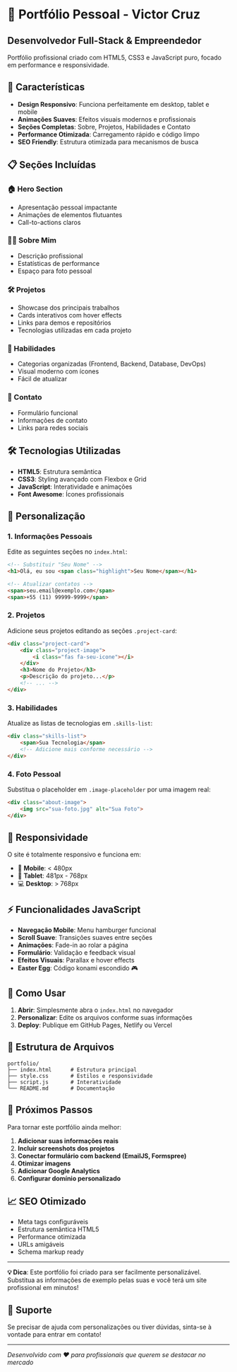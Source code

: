 # 🚀 Portfólio Pessoal - Victor Cruz

## Desenvolvedor Full-Stack & Empreendedor

Portfólio profissional criado com HTML5, CSS3 e JavaScript puro, focado em performance e responsividade.

## 🚀 Características

- **Design Responsivo**: Funciona perfeitamente em desktop, tablet e mobile
- **Animações Suaves**: Efeitos visuais modernos e profissionais
- **Seções Completas**: Sobre, Projetos, Habilidades e Contato
- **Performance Otimizada**: Carregamento rápido e código limpo
- **SEO Friendly**: Estrutura otimizada para mecanismos de busca

## 📋 Seções Incluídas

### 🏠 Hero Section
- Apresentação pessoal impactante
- Animações de elementos flutuantes
- Call-to-actions claros

### 👨‍💻 Sobre Mim
- Descrição profissional
- Estatísticas de performance
- Espaço para foto pessoal

### 🛠️ Projetos
- Showcase dos principais trabalhos
- Cards interativos com hover effects
- Links para demos e repositórios
- Tecnologias utilizadas em cada projeto

### 💼 Habilidades
- Categorias organizadas (Frontend, Backend, Database, DevOps)
- Visual moderno com ícones
- Fácil de atualizar

### 📧 Contato
- Formulário funcional
- Informações de contato
- Links para redes sociais

## 🛠️ Tecnologias Utilizadas

- **HTML5**: Estrutura semântica
- **CSS3**: Styling avançado com Flexbox e Grid
- **JavaScript**: Interatividade e animações
- **Font Awesome**: Ícones profissionais

## 🎨 Personalização

### 1. Informações Pessoais
Edite as seguintes seções no `index.html`:

```html
<!-- Substituir "Seu Nome" -->
<h1>Olá, eu sou <span class="highlight">Seu Nome</span></h1>

<!-- Atualizar contatos -->
<span>seu.email@exemplo.com</span>
<span>+55 (11) 99999-9999</span>
```

### 2. Projetos
Adicione seus projetos editando as seções `.project-card`:

```html
<div class="project-card">
    <div class="project-image">
        <i class="fas fa-seu-icone"></i>
    </div>
    <h3>Nome do Projeto</h3>
    <p>Descrição do projeto...</p>
    <!-- ... -->
</div>
```

### 3. Habilidades
Atualize as listas de tecnologias em `.skills-list`:

```html
<div class="skills-list">
    <span>Sua Tecnologia</span>
    <!-- Adicione mais conforme necessário -->
</div>
```

### 4. Foto Pessoal
Substitua o placeholder em `.image-placeholder` por uma imagem real:

```html
<div class="about-image">
    <img src="sua-foto.jpg" alt="Sua Foto">
</div>
```

## 📱 Responsividade

O site é totalmente responsivo e funciona em:
- 📱 **Mobile**: < 480px
- 📱 **Tablet**: 481px - 768px  
- 💻 **Desktop**: > 768px

## ⚡ Funcionalidades JavaScript

- **Navegação Mobile**: Menu hamburger funcional
- **Scroll Suave**: Transições suaves entre seções
- **Animações**: Fade-in ao rolar a página
- **Formulário**: Validação e feedback visual
- **Efeitos Visuais**: Parallax e hover effects
- **Easter Egg**: Código konami escondido 🎮

## 🚀 Como Usar

1. **Abrir**: Simplesmente abra o `index.html` no navegador
2. **Personalizar**: Edite os arquivos conforme suas informações
3. **Deploy**: Publique em GitHub Pages, Netlify ou Vercel

## 📂 Estrutura de Arquivos

```
portfolio/
├── index.html      # Estrutura principal
├── style.css       # Estilos e responsividade
├── script.js       # Interatividade
└── README.md       # Documentação
```

## 🎯 Próximos Passos

Para tornar este portfólio ainda melhor:

1. **Adicionar suas informações reais**
2. **Incluir screenshots dos projetos**
3. **Conectar formulário com backend (EmailJS, Formspree)**
4. **Otimizar imagens**
5. **Adicionar Google Analytics**
6. **Configurar domínio personalizado**

## 📈 SEO Otimizado

- Meta tags configuráveis
- Estrutura semântica HTML5
- Performance otimizada
- URLs amigáveis
- Schema markup ready

---

**💡 Dica**: Este portfólio foi criado para ser facilmente personalizável. Substitua as informações de exemplo pelas suas e você terá um site profissional em minutos!

## 🤝 Suporte

Se precisar de ajuda com personalizações ou tiver dúvidas, sinta-se à vontade para entrar em contato!

---

*Desenvolvido com ❤️ para profissionais que querem se destacar no mercado*